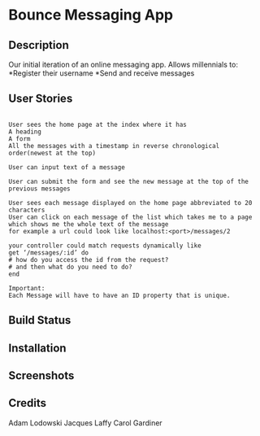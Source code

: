 # Bounce Messaging App

## Description
Our initial iteration of an online messaging app. Allows millennials to:
  *Register their username
  *Send and receive messages
 
## User Stories 
```

User sees the home page at the index where it has
A heading
A form
All the messages with a timestamp in reverse chronological order(newest at the top)

User can input text of a message

User can submit the form and see the new message at the top of the previous messages

User sees each message displayed on the home page abbreviated to 20 characters
User can click on each message of the list which takes me to a page which shows me the whole text of the message
for example a url could look like localhost:<port>/messages/2

your controller could match requests dynamically like
get ‘/messages/:id’ do
# how do you access the id from the request?
# and then what do you need to do?
end

Important:
Each Message will have to have an ID property that is unique.
```

## Build Status

## Installation

## Screenshots

## Credits
  Adam Lodowski 
  Jacques Laffy
  Carol Gardiner

